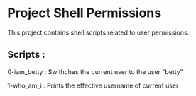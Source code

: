 # Project Shell Permissions

This project contains shell scripts related to user permissions.

## Scripts :

0-iam_betty : Swithches the current user to the user "betty"

1-who_am_i : Prints the effective username of current user
